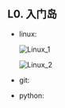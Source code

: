 ## L0. 入门岛

- linux:
  
  ![Linux_1](https://github.com/Knerpty/-/L0/L0_linux_1.png)
  
  ![Linux_2](https://github.com/Knerpty/-//L0/L0_linux_2.png)
- git:
- python:
